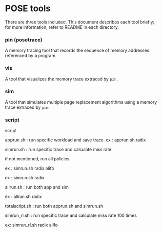 # POSE tools

There are three tools included.
This document describes each tool briefly;
for more information, refer to README in each directory.

### pin (posetrace)
A memory tracing tool that records the sequence of memory addresses
referenced by a program.

### vis
A tool that visualizes the memory trace extraced by `pin`.

### sim
A tool that simulates multiple page replacement algorithms using
a memory trace extraced by `pin`.

### script
script 

apprun.sh : run specific workload and save trace.
ex : apprun.sh radix

simrun.sh : run specific trace and calculate miss rate.

if not mentioned, run all policies

ex : simrun.sh radix alifo

ex : simrun.sh radix 

allrun.sh : run both app and sim

ex : allrun.sh radix

totalscript.sh : run both apprun.sh and simrun.sh

simrun_rl.sh : run specific trace and calculate miss rate 100 times

ex: simrun_rl.sh radix alifo


